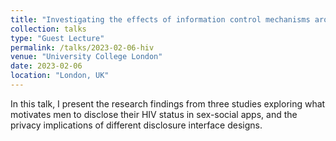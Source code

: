 ```yaml
---
title: "Investigating the effects of information control mechanisms around health disclosures in online social environments"
collection: talks
type: "Guest Lecture"
permalink: /talks/2023-02-06-hiv
venue: "University College London"
date: 2023-02-06
location: "London, UK"
---
```


In this talk, I present the research findings from three studies exploring what motivates men to disclose their HIV status in sex-social apps, and the privacy implications of different disclosure interface designs. 

